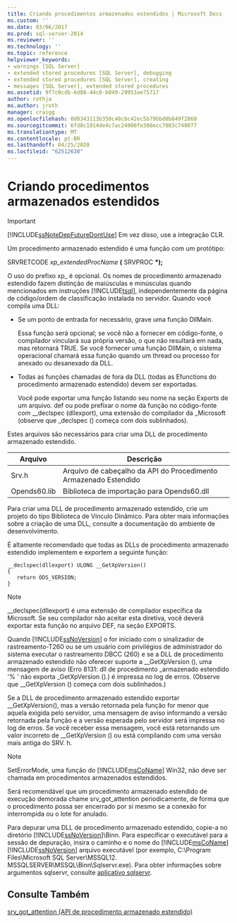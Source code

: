 ```yaml
---
title: Criando procedimentos armazenados estendidos | Microsoft Docs
ms.custom: ''
ms.date: 03/06/2017
ms.prod: sql-server-2014
ms.reviewer: ''
ms.technology: ''
ms.topic: reference
helpviewer_keywords:
- warnings [SQL Server]
- extended stored procedures [SQL Server], debugging
- extended stored procedures [SQL Server], creating
- messages [SQL Server], extended stored procedures
ms.assetid: 9f7c0cdb-6d88-44c0-b049-29953ae75717
author: rothja
ms.author: jroth
manager: craigg
ms.openlocfilehash: 0d0343113b350c48cbc42ec5b79bbd0b849f2860
ms.sourcegitcommit: 6fd8c1914de4c7ac24900fe388ecc7883c740077
ms.translationtype: MT
ms.contentlocale: pt-BR
ms.lasthandoff: 04/25/2020
ms.locfileid: "62512630"
---
```

# <a name="creating-extended-stored-procedures"></a>Criando procedimentos armazenados estendidos
    
> [!IMPORTANT]  
>  [!INCLUDE[ssNoteDepFutureDontUse](../../includes/ssnotedepfuturedontuse-md.md)] Em vez disso, use a integração CLR.  
  
 Um procedimento armazenado estendido é uma função com um protótipo:  
  
 SRVRETCODE *xp_extendedProcName* **(** SRVPROC **\*);**  
  
 O uso do prefixo xp_ é opcional. Os nomes de procedimento armazenado estendido fazem distinção de maiúsculas e minúsculas quando mencionados em instruções [!INCLUDE[tsql](../../includes/tsql-md.md)], independentemente da página de código/ordem de classificação instalada no servidor. Quando você compila uma DLL:  
  
-   Se um ponto de entrada for necessário, grave uma função DllMain.  
  
     Essa função será opcional; se você não a fornecer em código-fonte, o compilador vinculará sua própria versão, o que não resultará em nada, mas retornará TRUE. Se você fornecer uma função DllMain, o sistema operacional chamará essa função quando um thread ou processo for anexado ou desanexado da DLL.  
  
-   Todas as funções chamadas de fora da DLL (todas as Efunctions do procedimento armazenado estendido) devem ser exportadas.  
  
     Você pode exportar uma função listando seu nome na seção Exports de um arquivo. def ou pode prefixar o nome da função no código-fonte com __declspec (dllexport), uma extensão do compilador da \_Microsoft (observe que _declspec () começa com dois sublinhados).  
  
 Estes arquivos são necessários para criar uma DLL de procedimento armazenado estendido.  
  
|Arquivo|Descrição|  
|----------|-----------------|  
|Srv.h|Arquivo de cabeçalho da API do Procedimento Armazenado Estendido|  
|Opends60.lib|Biblioteca de importação para Opends60.dll|  
  
 Para criar uma DLL de procedimento armazenado estendido, crie um projeto do tipo Biblioteca de Vínculo Dinâmico. Para obter mais informações sobre a criação de uma DLL, consulte a documentação do ambiente de desenvolvimento.  
  
 É altamente recomendado que todas as DLLs de procedimento armazenado estendido implementem e exportem a seguinte função:  
  
```  
__declspec(dllexport) ULONG __GetXpVersion()  
{  
   return ODS_VERSION;  
}  
```  
  
> [!NOTE]  
>  __declspec(dllexport) é uma extensão de compilador específica da Microsoft. Se seu compilador não aceitar esta diretiva, você deverá exportar esta função no arquivo DEF, na seção EXPORTS.  
  
 Quando [!INCLUDE[ssNoVersion](../../includes/ssnoversion-md.md)] o for iniciado com o sinalizador de rastreamento-T260 ou se um usuário com privilégios de administrador do sistema executar o rastreamento DBCC (260) e se a DLL de procedimento armazenado estendido não oferecer suporte a __GetXpVersion (), uma mensagem de aviso (Erro 8131: dll de procedimento \_armazenado estendido '% ' não exporta _GetXpVersion ().) é impressa no log de erros. (Observe que \__GetXpVersion () começa com dois sublinhados.)  
  
 Se a DLL de procedimento armazenado estendido exportar __GetXpVersion(), mas a versão retornada pela função for menor que aquela exigida pelo servidor, uma mensagem de aviso informando a versão retornada pela função e a versão esperada pelo servidor será impressa no log de erros. Se você receber essa mensagem, você está retornando um valor incorreto de \__GetXpVersion () ou está compilando com uma versão mais antiga do SRV. h.  
  
> [!NOTE]  
>  SetErrorMode, uma função do [!INCLUDE[msCoName](../../includes/msconame-md.md)] Win32, não deve ser chamada em procedimentos armazenados estendidos.  
  
 Será recomendável que um procedimento armazenado estendido de execução demorada chame srv_got_attention periodicamente, de forma que o procedimento possa ser encerrado por si mesmo se a conexão for interrompida ou o lote for anulado.  
  
 Para depurar uma DLL de procedimento armazenado estendido, copie-a no diretório [!INCLUDE[ssNoVersion](../../includes/ssnoversion-md.md)]\Binn. Para especificar o executável para a sessão de depuração, insira o caminho e o nome do [!INCLUDE[msCoName](../../includes/msconame-md.md)] [!INCLUDE[ssNoVersion](../../includes/ssnoversion-md.md)] arquivo executável (por exemplo, C:\Program Files\Microsoft SQL Server\MSSQL12. MSSQLSERVER\MSSQL\Binn\Sqlservr.exe). Para obter informações sobre argumentos sqlservr, consulte [aplicativo sqlservr](../../tools/sqlservr-application.md).  
  
## <a name="see-also"></a>Consulte Também  
 [srv_got_attention &#40;API de procedimento armazenado estendido&#41;](../extended-stored-procedures-reference/srv-got-attention-extended-stored-procedure-api.md)  
  
  
